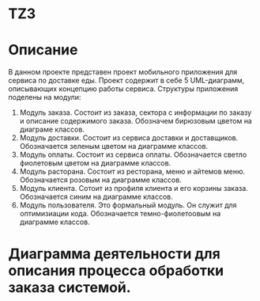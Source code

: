 # TZ3
# Описание
В данном проекте представен проект мобильного приложения для сервиса по доставке еды. Проект содержит в себе 5 UML-диаграмм, описывающих концепцию работы сервиса. Структуры приложения поделены на модули:
1) Модуль заказа. Состоит из заказа, сектора с информации по заказу и описание содержимого заказа. Обозначем бирюзовым цветом на диаграме классов.
2) Модуль доставки. Состоит из сервиса доставки и доставщиков. Обозначается зеленым цветом на диаграмме классов.
3) Модуль оплаты. Состоит из сервиса оплаты. Обозначается светло фиолетовым цветом на диаграмме классов.
4) Модуль расторана. Состоит из ресторана, меню и айтемов меню. Обозначается розовым на диаграмме классов.
5) Модуль клиента. Сотоит из профиля клиента и его корзины заказа. Обозначается синим на диаграмме классов.
6) Модуль пользователя. Это формальный модуль. Он служит для оптимизиации кода. Обозначается темно-фиолетоовым на диаграмме классов.

# Диаграмма деятельности для описания процесса обработки заказа системой. 


